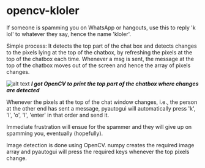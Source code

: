 # opencv-kloler

If someone is spamming you on WhatsApp or hangouts, use this to reply 'k lol' to whatever they say, hence the name 'kloler'.

Simple process: It detects the top part of the chat box and detects changes to the pixels lying at the top of the chatbox, by refreshing the pixels at the top of the chatbox each time. Whenever a msg is sent, the message at the top of the chatbox moves out of the screen and hence the array of pixels changes.

![alt text](https://raw.githubusercontent.com/pranay-venkatesh/opencv-kloler/master/s1.png)
**_I got OpenCV to print the top part of the chatbox where changes are detected_**

Whenever the pixels at the top of the chat window changes, i.e., the person at the other end has sent a message, pyautogui will automatically press 'k', 'l', 'o', 'l', 'enter' in that order and send it.

Immediate frustration will ensue for the spammer and they will give up on spamming you, eventually (hopefully).

Image detection is done using OpenCV. numpy creates the required image array and pyautogui will press the required keys whenever the top pixels change.
